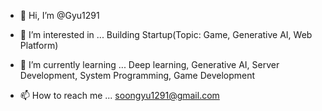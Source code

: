 - 👋 Hi, I’m @Gyu1291

- 👀 I’m interested in ... Building Startup(Topic: Game, Generative AI, Web Platform)

- 🌱 I’m currently learning ... Deep learning, Generative AI, Server Development, System Programming, Game Development

- 📫 How to reach me ... soongyu1291@gmail.com

<!---
Gyu1291/Gyu1291 is a ✨ special ✨ repository because its `README.md` (this file) appears on your GitHub profile.
You can click the Preview link to take a look at your changes.
--->
